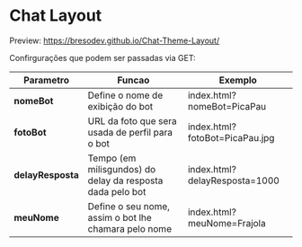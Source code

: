 # Chat Layout

Preview:
https://bresodev.github.io/Chat-Theme-Layout/
 
Confirgurações que podem ser passadas via GET:

| Parametro     | Funcao                                            | Exemplo                       |
| ------ | ------ | ------ |
| **nomeBot**       | Define o nome de exibição do bot                  | index.html?nomeBot=PicaPau    |
| **fotoBot**       | URL da foto que sera usada de perfil para o bot   | index.html?fotoBot=PicaPau.jpg|
| **delayResposta** | Tempo (em milisgundos) do delay da resposta dada pelo bot | index.html?delayResposta=1000 |
|**meuNome**|Define o seu nome, assim o bot lhe chamara pelo nome|index.html?meuNome=Frajola
 
